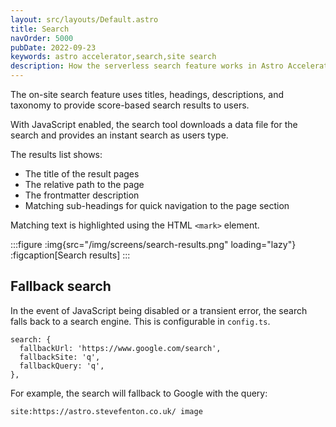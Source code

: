 ```yaml
---
layout: src/layouts/Default.astro
title: Search
navOrder: 5000
pubDate: 2022-09-23
keywords: astro accelerator,search,site search
description: How the serverless search feature works in Astro Accelerator.
---
```


The on-site search feature uses titles, headings, descriptions, and taxonomy to provide score-based search results to users.

With JavaScript enabled, the search tool downloads a data file for the search and provides an instant search as users type.

The results list shows:

- The title of the result pages
- The relative path to the page
- The frontmatter description
- Matching sub-headings for quick navigation to the page section

Matching text is highlighted using the HTML `<mark>` element.

:::figure
:img{src="/img/screens/search-results.png" loading="lazy"}
:figcaption[Search results]
:::

## Fallback search

In the event of JavaScript being disabled or a transient error, the search falls back to a search engine. This is configurable in `config.ts`.

```
search: {
  fallbackUrl: 'https://www.google.com/search',
  fallbackSite: 'q',
  fallbackQuery: 'q',
},
```

For example, the search will fallback to Google with the query:

```
site:https://astro.stevefenton.co.uk/ image
```

